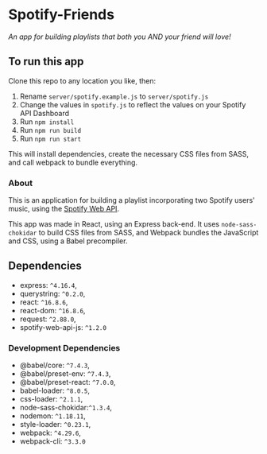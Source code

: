# Spotify-Friends

_An app for building playlists that both you AND your friend will love!_

## To run this app

Clone this repo to any location you like, then:

1. Rename `server/spotify.example.js` to `server/spotify.js`
2. Change the values in `spotify.js` to reflect the values on your Spotify API Dashboard
3. Run `npm install`
4. Run `npm run build`
5. Run `npm run start`

This will install dependencies, create the necessary CSS files from SASS, and call webpack to bundle everything.

### About

This is an application for building a playlist incorporating two Spotify users' music, using the [Spotify Web API](https://developer.spotify.com/documentation/web-api/).

This app was made in React, using an Express back-end. It uses `node-sass-chokidar` to build CSS files from SASS, and Webpack bundles the JavaScript and CSS, using a Babel precompiler.

## Dependencies

- express: `^4.16.4`,
- querystring: `^0.2.0`,
- react: `^16.8.6`,
- react-dom: `^16.8.6`,
- request: `^2.88.0`,
- spotify-web-api-js: `^1.2.0`

### Development Dependencies

- @babel/core: `^7.4.3`,
- @babel/preset-env: `^7.4.3`,
- @babel/preset-react: `^7.0.0`,
- babel-loader: `^8.0.5`,
- css-loader: `^2.1.1`,
- node-sass-chokidar:`^1.3.4`,
- nodemon: `^1.18.11`,
- style-loader: `^0.23.1`,
- webpack: `^4.29.6`,
- webpack-cli: `^3.3.0`

